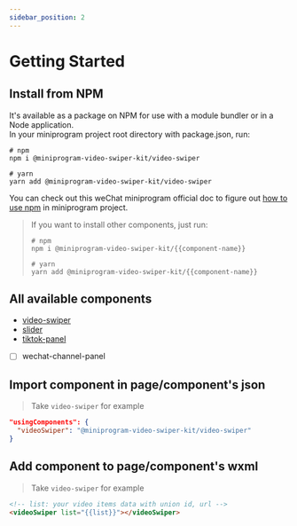 ```yaml
---
sidebar_position: 2
---
```


# Getting Started

## Install from NPM

It's available as a package on NPM for use with a module bundler or in a Node application.  
In your miniprogram project root directory with package.json, run:

```
# npm
npm i @miniprogram-video-swiper-kit/video-swiper

# yarn
yarn add @miniprogram-video-swiper-kit/video-swiper
```

You can check out this weChat miniprogram official doc to figure out
[how to use npm](https://developers.weixin.qq.com/miniprogram/dev/devtools/npm.html) in miniprogram project.

> If you want to install other components, just run:
>
> ```
> # npm
> npm i @miniprogram-video-swiper-kit/{{component-name}}
>
> # yarn
> yarn add @miniprogram-video-swiper-kit/{{component-name}}
> ```

## All available components

- [video-swiper](./components/video-swiper)
- [slider](./components/slider)
- [tiktok-panel](./components/tiktok-panel)

* [ ] wechat-channel-panel

## Import component in page/component's json

> Take `video-swiper` for example

```json
"usingComponents": {
  "videoSwiper": "@miniprogram-video-swiper-kit/video-swiper"
}
```

## Add component to page/component's wxml

> Take `video-swiper` for example

```html
<!-- list: your video items data with union id, url -->
<videoSwiper list="{{list}}"></videoSwiper>
```
